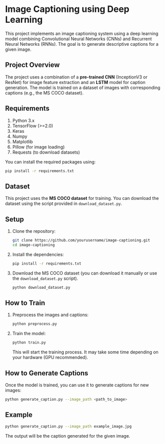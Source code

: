 # Image Captioning using Deep Learning

This project implements an image captioning system using a deep learning model combining Convolutional Neural Networks (CNNs) and Recurrent Neural Networks (RNNs). The goal is to generate descriptive captions for a given image.

## Project Overview

The project uses a combination of a **pre-trained CNN** (InceptionV3 or ResNet) for image feature extraction and an **LSTM** model for caption generation. The model is trained on a dataset of images with corresponding captions (e.g., the MS COCO dataset).

## Requirements

1. Python 3.x
2. TensorFlow (>=2.0)
3. Keras
4. Numpy
5. Matplotlib
6. Pillow (for image loading)
7. Requests (to download datasets)

You can install the required packages using:

```bash
pip install -r requirements.txt
```

## Dataset

This project uses the **MS COCO dataset** for training. You can download the dataset using the script provided in `download_dataset.py`.

## Setup

1. Clone the repository:

   ```bash
   git clone https://github.com/yourusername/image-captioning.git
   cd image-captioning
   ```

2. Install the dependencies:

   ```bash
   pip install -r requirements.txt
   ```

3. Download the MS COCO dataset (you can download it manually or use the `download_dataset.py` script).

   ```bash
   python download_dataset.py
   ```

## How to Train

1. Preprocess the images and captions:

   ```bash
   python preprocess.py
   ```

2. Train the model:

   ```bash
   python train.py
   ```

   This will start the training process. It may take some time depending on your hardware (GPU recommended).

## How to Generate Captions

Once the model is trained, you can use it to generate captions for new images:

```bash
python generate_caption.py --image_path <path_to_image>
```

## Example

```bash
python generate_caption.py --image_path example_image.jpg
```

The output will be the caption generated for the given image.
